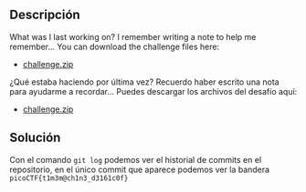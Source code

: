 ## Descripción
What was I last working on? I remember writing a note to help me remember... You can download the challenge files here:
- [challenge.zip](https://artifacts.picoctf.net/c_titan/66/challenge.zip)

¿Qué estaba haciendo por última vez? Recuerdo haber escrito una nota para ayudarme a recordar... Puedes descargar los archivos del desafío aquí:
- [challenge.zip](https://artifacts.picoctf.net/c_titan/66/challenge.zip)
## Solución
Con el comando `git log` podemos ver el historial de commits en el repositorio, en el único commit que aparece podemos ver la bandera `picoCTF{t1m3m@ch1n3_d3161c0f}`